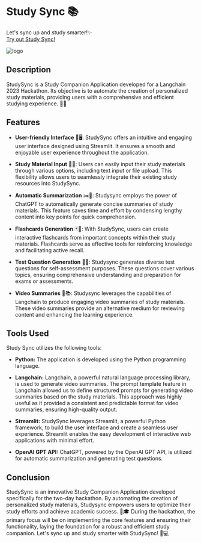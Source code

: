 # Study Sync 📚
Let's sync up and study smarter!✨   
[Try out Study Sync!](https://study-sync.streamlit.app/)


![logo](https://github.com/Eslam21/StudySync/blob/main/img/Study%20Sync.png?raw=true)
## Description

StudySync is a Study Companion Application developed for a Langchain 2023 Hackathon. Its objective is to automate the creation of personalized study materials, providing users with a comprehensive and efficient studying experience. 🎉🔬

## Features

- **User-friendly Interface** 🌟🖥️: StudySync offers an intuitive and engaging user interface designed using Streamlit. It ensures a smooth and enjoyable user experience throughout the application.

- **Study Material Input** 📝💡: Users can easily input their study materials through various options, including text input or file upload. This flexibility allows users to seamlessly integrate their existing study resources into StudySync.

- **Automatic Summarization** ✂️📄: Studysync employs the power of ChatGPT to automatically generate concise summaries of study materials. This feature saves time and effort by condensing lengthy content into key points for quick comprehension.

- **Flashcards Generation** 🃏🧠: With StudySync, users can create interactive flashcards from important concepts within their study materials. Flashcards serve as effective tools for reinforcing knowledge and facilitating active recall.

- **Test Question Generation** 📝✅: Studysync generates diverse test questions for self-assessment purposes. These questions cover various topics, ensuring comprehensive understanding and preparation for exams or assessments.

- **Video Summaries** 🎥📚: Studysync leverages the capabilities of Langchain to produce engaging video summaries of study materials. These video summaries provide an alternative medium for reviewing content and enhancing the learning experience.

## Tools Used
Study Sync utilizes the following tools:

- **Python:** The application is developed using the Python programming language.

- **Langchain:** Langchain, a powerful natural language processing library, is used to generate video summaries. The prompt template feature in Langchain allowed us to define structured prompts for generating video summaries based on the study materials. This approach was highly useful as it provided a consistent and predictable format for video summaries, ensuring high-quality output.

- **Streamlit:** StudySync leverages Streamlit, a powerful Python framework, to build the user interface and create a seamless user experience. Streamlit enables the easy development of interactive web applications with minimal effort.

- **OpenAI GPT API:** ChatGPT, powered by the OpenAI GPT API, is utilized for automatic summarization and generating test questions.

## Conclusion

StudySync is an innovative Study Companion Application developed specifically for the two-day hackathon. By automating the creation of personalized study materials, Studysync empowers users to optimize their study efforts and achieve academic success. 🚀🎓 During the hackathon, the primary focus will be on implementing the core features and ensuring their functionality, laying the foundation for a robust and efficient study companion. Let's sync up and study smarter with StudySync! 💪💻
